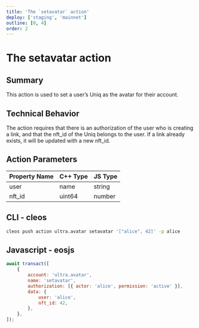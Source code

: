 ```yaml
---
title: 'The `setavatar` action'
deploy: ['staging', 'mainnet']
outline: [0, 4]
order: 2
---
```


# The setavatar action

## Summary

This action is used to set a user’s Uniq as the avatar for their account.

## Technical Behavior

The action requires that there is an authorization of the user who is creating a link, and that the nft_id of the Uniq belongs to the user. If a link already exists, it will be updated with a new nft_id.

## Action Parameters

| Property Name | C++ Type | JS Type |
| ------------- | -------- | ------- |
| user          | name     | string  |
| nft_id        | uint64   | number  |

## CLI - cleos

```bash
cleos push action ultra.avatar setavatar '["alice", 42]' -p alice
```

## Javascript - eosjs

```js
await transact([
    {
        account: 'ultra.avatar',
        name: 'setavatar',
        authorization: [{ actor: 'alice', permission: 'active' }],
        data: {
            user: 'alice',
            nft_id: 42,
        },
    },
]);
```

